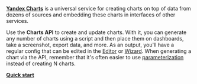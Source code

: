 [**Yandex Charts**](https://charts.yandex-team.ru) is a universal service for creating charts
 on top of data from dozens of sources and embedding these charts in interfaces of other services.

Use the **Charts API** to create and update charts. With it, you can generate any number of charts using a script and then place them on dashboards, take a screenshot, export data, and more. As an output, you'll have a regular config that can be edited in the [Editor](https://charts.yandex-team.ru/editor) or [Wizard](https://charts.yandex-team.ru/wizard). When generating a chart via the API, remember that it's often easier to use [parameterization](../../../../datalens/editor/params.md) instead of creating N charts.

[**Quick start**](#quickstart)
